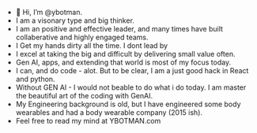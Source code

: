 - 👋 Hi, I’m @ybotman.
- I am a visonary type and big thinker.
- I am an positive and effective leader, and many times have built collaberative and highly engaged teams.
- I Get my hands dirty all the time.  I dont lead by 
- I excel at taking the big and difficult by delivering small value often.
- Gen AI, apps, and extending that world is most of my focus today.  
- I can, and do code - alot. But to be clear,  I am a just good hack in React and python.
- Without  GEN AI - I would not beable to do what i do today. I am master the beautiful art of the coding with GenAI.
- My Engineering background is old, but I have engineered some body wearables and had a body wearable company (2015 ish).
- Feel free to read my mind at YBOTMAN.com
